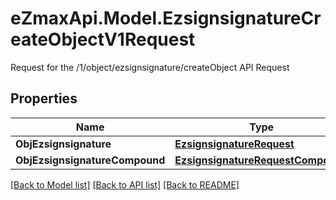 # eZmaxApi.Model.EzsignsignatureCreateObjectV1Request
Request for the /1/object/ezsignsignature/createObject API Request

## Properties

Name | Type | Description | Notes
------------ | ------------- | ------------- | -------------
**ObjEzsignsignature** | [**EzsignsignatureRequest**](EzsignsignatureRequest.md) |  | [optional] 
**ObjEzsignsignatureCompound** | [**EzsignsignatureRequestCompound**](EzsignsignatureRequestCompound.md) |  | [optional] 

[[Back to Model list]](../README.md#documentation-for-models) [[Back to API list]](../README.md#documentation-for-api-endpoints) [[Back to README]](../README.md)

